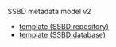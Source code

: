 SSBD metadata model v2

- [template (SSBD:repository)](https://github.com/openssbd/ssbd-metadata/blob/main/2/template/minimal_metadata_template_en.xlsx)
- [template (SSBD:database)]()
